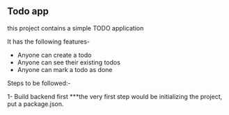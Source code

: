 ## Todo app

this project contains a simple TODO application

It has the following features-

- Anyone can create a todo
- Anyone can see their existing todos
- Anyone can mark a todo as done

Steps to be followed:-

1- Build backend first
\*\*\*the very first step would be initializing the project, put a package.json.
